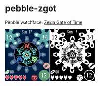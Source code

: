 # pebble-zgot
Pebble watchface: [Zelda Gate of Time](https://apps.getpebble.com/en_US/application/55038e971d839c3065000009)

![](GIF-basalt.gif) ![](GIF-aplite.gif)

